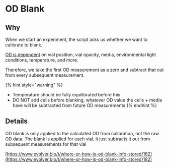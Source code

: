 # OD Blank

## Why

When we start an experiment, the script asks us whether we want to calibrate to blank.

[OD is dependent](../../troubleshooting/vial-troubleshooting/optical-density-od-readings.md) on vial position, vial opacity, media, environmental light conditions, temperature, and more.

Therefore, we take the first OD measurement as a zero and subtract that out from every subsequent measurement.

{% hint style="warning" %}
* Temperature should be fully equilibrated before this
* DO NOT add cells before blanking, whatever OD value the cells + media have will be subtracted from future OD measurements
{% endhint %}

## Details

OD blank is only applied to the calculated OD from calibration, not the raw OD data. The blank is applied for each vial, it just subtracts it out from subsequent measurements for that vial

[https://www.evolver.bio/t/where-or-how-is-od-blank-info-stored/182](https://www.evolver.bio/t/where-or-how-is-od-blank-info-stored/182)
